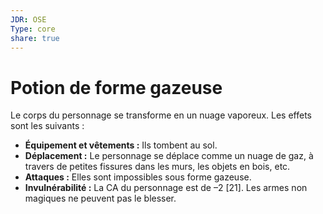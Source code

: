 ```yaml
---
JDR: OSE
Type: core
share: true
---
```

# Potion de forme gazeuse

Le corps du personnage se transforme en un nuage vaporeux. Les effets sont les suivants :

- **Équipement et vêtements :** Ils tombent au sol.
- **Déplacement :** Le personnage se déplace comme un nuage de gaz, à travers de petites fissures dans les murs, les objets en bois, etc.
- **Attaques :** Elles sont impossibles sous forme gazeuse.
- **Invulnérabilité :** La CA du personnage est de –2 [21]. Les armes non magiques ne peuvent pas le blesser.